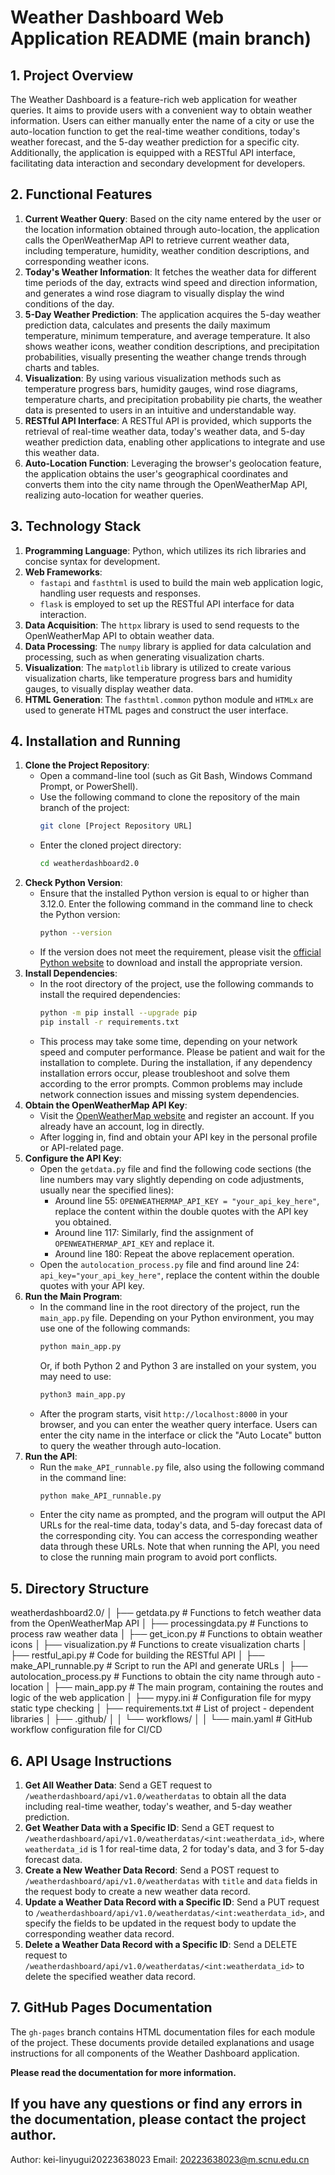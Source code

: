 # Weather Dashboard Web Application README (main branch)

## 1. Project Overview
The Weather Dashboard is a feature-rich web application for weather queries. It aims to provide users with a convenient way to obtain weather information. Users can either manually enter the name of a city or use the auto-location function to get the real-time weather conditions, today's weather forecast, and the 5-day weather prediction for a specific city. Additionally, the application is equipped with a RESTful API interface, facilitating data interaction and secondary development for developers.

## 2. Functional Features
1. **Current Weather Query**: Based on the city name entered by the user or the location information obtained through auto-location, the application calls the OpenWeatherMap API to retrieve current weather data, including temperature, humidity, weather condition descriptions, and corresponding weather icons.
2. **Today's Weather Information**: It fetches the weather data for different time periods of the day, extracts wind speed and direction information, and generates a wind rose diagram to visually display the wind conditions of the day.
3. **5-Day Weather Prediction**: The application acquires the 5-day weather prediction data, calculates and presents the daily maximum temperature, minimum temperature, and average temperature. It also shows weather icons, weather condition descriptions, and precipitation probabilities, visually presenting the weather change trends through charts and tables.
4. **Visualization**: By using various visualization methods such as temperature progress bars, humidity gauges, wind rose diagrams, temperature charts, and precipitation probability pie charts, the weather data is presented to users in an intuitive and understandable way.
5. **RESTful API Interface**: A RESTful API is provided, which supports the retrieval of real-time weather data, today's weather data, and 5-day weather prediction data, enabling other applications to integrate and use this weather data.
6. **Auto-Location Function**: Leveraging the browser's geolocation feature, the application obtains the user's geographical coordinates and converts them into the city name through the OpenWeatherMap API, realizing auto-location for weather queries.

## 3. Technology Stack
1. **Programming Language**: Python, which utilizes its rich libraries and concise syntax for development.
2. **Web Frameworks**:
    - `fastapi` and `fasthtml` is used to build the main web application logic, handling user requests and responses.
    - `flask` is employed to set up the RESTful API interface for data interaction.
3. **Data Acquisition**: The `httpx` library is used to send requests to the OpenWeatherMap API to obtain weather data.
4. **Data Processing**: The `numpy` library is applied for data calculation and processing, such as when generating visualization charts.
5. **Visualization**: The `matplotlib` library is utilized to create various visualization charts, like temperature progress bars and humidity gauges, to visually display weather data.
6. **HTML Generation**: The `fasthtml.common` python module and `HTMLx` are used to generate HTML pages and construct the user interface.

## 4. Installation and Running
1. **Clone the Project Repository**:
    - Open a command-line tool (such as Git Bash, Windows Command Prompt, or PowerShell).
    - Use the following command to clone the repository of the main branch of the project:
      ```bash
      git clone [Project Repository URL]
      ```
    - Enter the cloned project directory:
      ```bash
      cd weatherdashboard2.0
      ```
2. **Check Python Version**:
    - Ensure that the installed Python version is equal to or higher than 3.12.0. Enter the following command in the command line to check the Python version:
      ```bash
      python --version
      ```
    - If the version does not meet the requirement, please visit the [official Python website](https://www.python.org/downloads/) to download and install the appropriate version.
3. **Install Dependencies**:
    - In the root directory of the project, use the following commands to install the required dependencies:
      ```bash
      python -m pip install --upgrade pip
      pip install -r requirements.txt
      ```
    - This process may take some time, depending on your network speed and computer performance. Please be patient and wait for the installation to complete. During the installation, if any dependency installation errors occur, please troubleshoot and solve them according to the error prompts. Common problems may include network connection issues and missing system dependencies.
4. **Obtain the OpenWeatherMap API Key**:
    - Visit the [OpenWeatherMap website](https://openweathermap.org/) and register an account. If you already have an account, log in directly.
    - After logging in, find and obtain your API key in the personal profile or API-related page.
5. **Configure the API Key**:
    - Open the `getdata.py` file and find the following code sections (the line numbers may vary slightly depending on code adjustments, usually near the specified lines):
        - Around line 55: `OPENWEATHERMAP_API_KEY = "your_api_key_here"`, replace the content within the double quotes with the API key you obtained.
        - Around line 117: Similarly, find the assignment of `OPENWEATHERMAP_API_KEY` and replace it.
        - Around line 180: Repeat the above replacement operation.
    - Open the `autolocation_process.py` file and find around line 24: `api_key="your_api_key_here"`, replace the content within the double quotes with your API key.
6. **Run the Main Program**:
    - In the command line in the root directory of the project, run the `main_app.py` file. Depending on your Python environment, you may use one of the following commands:
      ```bash
      python main_app.py
      ```
      Or, if both Python 2 and Python 3 are installed on your system, you may need to use:
      ```bash
      python3 main_app.py
      ```
    - After the program starts, visit `http://localhost:8000` in your browser, and you can enter the weather query interface. Users can enter the city name in the interface or click the "Auto Locate" button to query the weather through auto-location.
7. **Run the API**:
    - Run the `make_API_runnable.py` file, also using the following command in the command line:
      ```bash
      python make_API_runnable.py
      ```
    - Enter the city name as prompted, and the program will output the API URLs for the real-time data, today's data, and 5-day forecast data of the corresponding city. You can access the corresponding weather data through these URLs. Note that when running the API, you need to close the running main program to avoid port conflicts.

## 5. Directory Structure
weatherdashboard2.0/
│ ├── getdata.py # Functions to fetch weather data from the OpenWeatherMap API
│ ├── processingdata.py # Functions to process raw weather data
│ ├── get_icon.py # Functions to obtain weather icons
│ ├── visualization.py # Functions to create visualization charts
│ ├── restful_api.py # Code for building the RESTful API
│ ├── make_API_runnable.py # Script to run the API and generate URLs
│ ├── autolocation_process.py # Functions to obtain the city name through auto - location
│ ├── main_app.py # The main program, containing the routes and logic of the web application
│ ├── mypy.ini # Configuration file for mypy static type checking
│ ├── requirements.txt # List of project - dependent libraries
│ ├── .github/
│ │ └── workflows/
│ │ └── main.yaml # GitHub workflow configuration file for CI/CD



## 6. API Usage Instructions
1. **Get All Weather Data**: Send a GET request to `/weatherdashboard/api/v1.0/weatherdatas` to obtain all the data including real-time weather, today's weather, and 5-day weather prediction.
2. **Get Weather Data with a Specific ID**: Send a GET request to `/weatherdashboard/api/v1.0/weatherdatas/<int:weatherdata_id>`, where `weatherdata_id` is 1 for real-time data, 2 for today's data, and 3 for 5-day forecast data.
3. **Create a New Weather Data Record**: Send a POST request to `/weatherdashboard/api/v1.0/weatherdatas` with `title` and `data` fields in the request body to create a new weather data record.
4. **Update a Weather Data Record with a Specific ID**: Send a PUT request to `/weatherdashboard/api/v1.0/weatherdatas/<int:weatherdata_id>`, and specify the fields to be updated in the request body to update the corresponding weather data record.
5. **Delete a Weather Data Record with a Specific ID**: Send a DELETE request to `/weatherdashboard/api/v1.0/weatherdatas/<int:weatherdata_id>` to delete the specified weather data record.


## 7. GitHub Pages Documentation

The `gh-pages` branch contains HTML documentation files for each module of the project. These documents provide detailed explanations and usage instructions for all components of the Weather Dashboard application.

**Please read the documentation for more information.**

## If you have any questions or find any errors in the documentation, please contact the project author.
Author: kei-linyugui20223638023
Email: 20223638023@m.scnu.edu.cn
